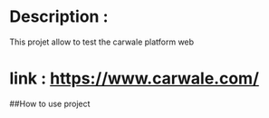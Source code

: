 # Description :
This projet allow to test the carwale platform web 
# link : https://www.carwale.com/
##How to use project
